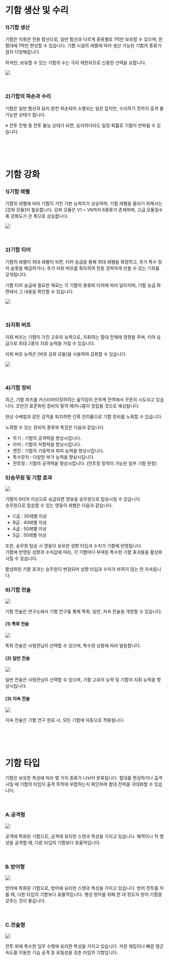 # 기함 생산 및 수리

### 1)기함 생산

기함은 지휘관 전용 함선으로, 일반 함선과 다르게 종류별로 1척만 보유할 수 있으며, 한 함대에 1척만 편성할 수 있습니다. 기함 시설의 레벨에 따라 생산 가능한 기함의 종류가 점차 다양해집니다. 

하지만, 보유할 수 있는 기함의 수는 극히 제한되므로 신중한 선택을 요합니다.

![](http://d3bbxo4nelobc3.cloudfront.net/html/img/help/202_001flagshipbuild.jpg)

<br>

### 2)기함의 파손과 수리

기함은 일반 함선과 달리 완전 파손되어 소멸되는 일은 없지만, 수리하기 전까지 출격 불가능한 상태가 됩니다.

※ 전투 진행 중 전투 불능 상태가 되면, 승리하더라도 일정 확률로 기함이 반파될 수 있습니다.

<br>

<br>

<br>

# 기함 강화

### 1)기함 레벨

기함의 레벨에 따라 기함이 가진 기본 능력치가 상승하며, 기함 레벨을 올리기 위해서는 [강화 모듈]이 필요합니다. 강화 모듈은 V1 ~ V6까지 6종류가 존재하며, 고급 모듈일수록 강화도가 큰 폭으로 상승합니다.

![](http://d3bbxo4nelobc3.cloudfront.net/html/img/help/202_002flagshiplevel.jpg)

<br>

### 2)기함 티어

기함의 레벨이 최대 레벨이 되면, 티어 승급을 통해 최대 레벨을 확장하고, 추가 특수 장치 슬롯을 해금하거나, 추가 지휘 버프를 획득하여 한층 강력하게 만들 수 있는 기회를 갖게됩니다.

기함 티어 승급에 필요한 재료는 각 기함의 종류와 티어에 따라 달라지며, 기함 승급 화면에서 그 내용을 확인할 수 있습니다.

![](http://d3bbxo4nelobc3.cloudfront.net/html/img/help/202_003flagshiptier.jpg)

<br>

### 3)지휘 버프

지휘 버프는 기함이 가진 고유의 능력으로, 지휘하는 함대 전체에 영향을 주며, 티어 승급으로 최대 2종의 지휘 능력을 가질 수 있습니다.

지휘 버프 능력은 [버프 강화 모듈]을 사용하여 강화할 수 있습니다.

![](http://d3bbxo4nelobc3.cloudfront.net/html/img/help/202_004flagshipbuff.jpg)

<br>

### 4)기함 장비

최근, 기함 파츠를 커스터마이징하려는 움직임이 은하계 전역에서 꾸준히 시도되고 있습니다. 조만간 표준화된 장비의 탈착 매커니즘이 정립될 것으로 예상됩니다.

현상 수배범과 같은 강적을 퇴치하면 간혹 전리품으로 기함 장비를 노획할 수 있습니다.

노획할 수 있는 장비의 종류와 특징은 다음과 같습니다.

- 무기 : 기함의 공격력을 향상시킵니다.
- 아머 : 기함의 저항력을 향상시킵니다.
- 엔진 : 기함의 기동력과 회피 능력을 향상시킵니다.
- 특수장치 : 다양한 부가 능력을 향상시킵니다.
- 전투정 : 기함의 공격력을 향상시킵니다. (전투정 장착이 가능한 일부 기함 한정)


### 5)승무원 및 기함 효과

![](https://d3bbxo4nelobc3.cloudfront.net/html/img/help/202_005spskill.jpg)

기함이 6티어 이상으로 승급되면 영웅을 승무원으로 탑승시킬 수 있습니다.<br>
승무원으로 탑승할 수 있는 영웅의 레벨은 다음과 같습니다.
- C급 : 30레벨 이상
- B급 : 40레벨 이상
- A급 : 50레벨 이상
- S급 : 50레벨 이상

또한, 승무원 탑승 시 영웅이 보유한 성향 타입과 수치가 기함에 반영됩니다.<br>
기함에 반영된 성향과 수치값에 따라, 각 기함마다 부여된 특수한 기함 효과들을 활성화시킬 수 있습니다.

활성화된 기함 효과는 승무원이 변경되어 성향 타입과 수치가 바뀌지 않는 한 지속됩니다.


### 6)기함 전술

![](https://d3bbxo4nelobc3.cloudfront.net/html/img/help/202_001tactics.jpg)

기함 전술은 연구소에서 기함 연구를 통해 특화, 일반, 지속 전술을 개방할 수 있습니다.

#### (1) 특화 전술
 
![](https://d3bbxo4nelobc3.cloudfront.net/html/img/help/202_002tactics.jpg)

   특화 전술은 사령관님이 선택할 수 있으며, 특수한 상황에 따라 발동합니다.
   
#### (2) 일반 전술
 
![](https://d3bbxo4nelobc3.cloudfront.net/html/img/help/202_003tactics.jpg)

   일반 전술은 사령관님이 선택할 수 있으며, 기함 고유의 능력 및 기함의 지휘 능력을 향상시킵니다.
   
#### (3) 지속 전술
 
![](https://d3bbxo4nelobc3.cloudfront.net/html/img/help/202_004tactics.jpg)

   지속 전술은 기함 연구 완료 시, 모든 기함에 자동으로 적용됩니다.

<br>

<br>

<br>

# 기함 타입

기함은 보유한 특성에 따라 몇 가지 종류가 나뉘어 분류됩니다. 
함대를 편성하거나 출격시킬 때 기함의 타입이 출격 목적에 부합하는지 확인하여 함대 전력을 극대화할 수 있습니다.

<br>


### A.공격형

![](http://d3bbxo4nelobc3.cloudfront.net/html/img/help/ico_flagship_type_offence.jpg)

공격에 특화된 기함으로, 공격에 유리한 스탯과 특성을 가지고 있습니다. 해적이나 적 행성을 공격할 때, 다른 타입의 기함보다 효율적입니다.

<br>

### B.방어형

![](http://d3bbxo4nelobc3.cloudfront.net/html/img/help/ico_flagship_type_defensive.jpg)

방어에 특화된 기함으로, 방어에 유리한 스탯과 특성을 가지고 있습니다. 방어 전투를 치를 때, 다른 타입의 기함보다 효율적입니다. 행성 방어를 위해 한 대 정도의 방어 기함을 갖추는 것이 좋습니다.

<br>

### C.전술형

![](http://d3bbxo4nelobc3.cloudfront.net/html/img/help/ico_flagship_type_tactical.jpg)

전투 외에 특수한 임무 수행에 유리한 특성을 가지고 있습니다. 자원 채집이나 빠른 행군 속도를 이용한 기습 공격 등 유틸성을 갖춘 타입의 기함입니다.














